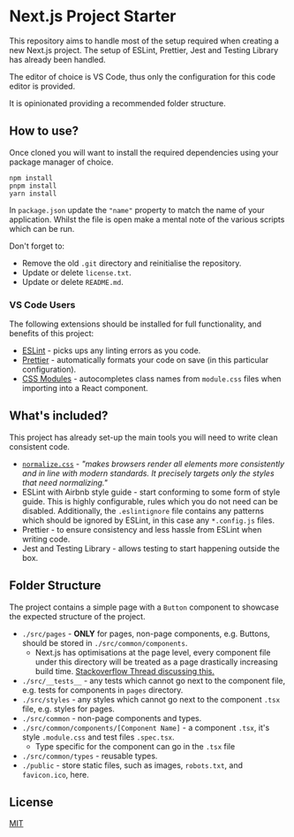 # Next.js Project Starter

This repository aims to handle most of the setup required when creating a new Next.js project. The setup of ESLint, Prettier, Jest and Testing Library has already been handled.

The editor of choice is VS Code, thus only the configuration for this code editor is provided.

It is opinionated providing a recommended folder structure.

## How to use?

Once cloned you will want to install the required dependencies using your package manager of choice.

```
npm install
pnpm install
yarn install
```

In `package.json` update the `"name"` property to match the name of your application. Whilst the file is open make a mental note of the various scripts which can be run.

Don't forget to:

- Remove the old `.git` directory and reinitialise the repository.
- Update or delete `license.txt`.
- Update or delete `README.md`.

### VS Code Users

The following extensions should be installed for full functionality, and benefits of this project:

- [ESLint](https://marketplace.visualstudio.com/items?itemName=dbaeumer.vscode-eslint) - picks ups any linting errors as you code.
- [Prettier](https://marketplace.visualstudio.com/items?itemName=esbenp.prettier-vscode) - automatically formats your code on save (in this particular configuration).
- [CSS Modules](https://marketplace.visualstudio.com/items?itemName=clinyong.vscode-css-modules) - autocompletes class names from `module.css` files when importing into a React component.

## What's included?

This project has already set-up the main tools you will need to write clean consistent code.

- [`normalize.css`](https://necolas.github.io/normalize.css/) - _"makes browsers render all elements more consistently and in line with modern standards. It precisely targets only the styles that need normalizing."_
- ESLint with Airbnb style guide - start conforming to some form of style guide. This is highly configurable, rules which you do not need can be disabled. Additionally, the `.eslintignore` file contains any patterns which should be ignored by ESLint, in this case any `*.config.js` files.
- Prettier - to ensure consistency and less hassle from ESLint when writing code.
- Jest and Testing Library - allows testing to start happening outside the box.

## Folder Structure

The project contains a simple page with a `Button` component to showcase the expected structure of the project.

- `./src/pages` - **ONLY** for pages, non-page components, e.g. Buttons, should be stored in `./src/common/components`.
  - Next.js has optimisations at the page level, every component file under this directory will be treated as a page drastically increasing build time. [Stackoverflow Thread discussing this.](https://stackoverflow.com/a/59924145)
- `./src/__tests__` - any tests which cannot go next to the component file, e.g. tests for components in `pages` directory.
- `./src/styles` - any styles which cannot go next to the component `.tsx` file, e.g. styles for pages.
- `./src/common` - non-page components and types.
- `./src/common/components/[Component Name]` - a component `.tsx`, it's style `.module.css` and test files `.spec.tsx`.
  - Type specific for the component can go in the `.tsx` file
- `./src/common/types` - reusable types.
- `./public` - store static files, such as images, `robots.txt`, and `favicon.ico`, here.

## License

[MIT](license.txt)
